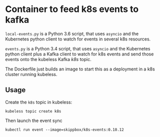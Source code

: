 # Container to feed k8s events to kafka

`local-events.py` is a Python 3.6 script, that uses `asyncio` and the Kubernetes python client to watch for events in several k8s resources.

`events.py` is a Python 3.4 script, that uses `asyncio` and the Kubernetes python client plus a Kafka client to watch for k8s events and send those events onto the kubeless Kafka _k8s_ topic.

The Dockerfile just builds an image to start this as a deployment in a k8s cluster running kubeless.

## Usage

Create the `k8s` topic in kubeless:

```
kubeless topic create k8s
```

Then launch the event sync

```
kubectl run event --image=skippbox/k8s-events:0.10.12
```
